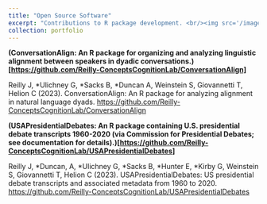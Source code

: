 ```yaml
---
title: "Open Source Software"
excerpt: "Contributions to R package development. <br/><img src='/images/background-2.png'>"
collection: portfolio
---
```


**(ConversationAlign: An R package for organizing and analyzing linguistic alignment between speakers in dyadic conversations.)[https://github.com/Reilly-ConceptsCognitionLab/ConversationAlign]**

Reilly J, *Ulichney G, *Sacks B, *Duncan A, Weinstein S, Giovannetti T, Helion C (2023). ConversationAlign: An R package for analyzing alignment in natural language dyads. https://github.com/Reilly-ConceptsCognitionLab/ConversationAlign

**(USAPresidentialDebates: An R package containing U.S. presidential debate transcripts 1960-2020 (via Commission for Presidential Debates; see documentation for details).)[https://github.com/Reilly-ConceptsCognitionLab/USAPresidentialDebates]**

Reilly J, *Duncan, A, *Ulichney G, *Sacks B, *Hunter E, *Kirby G, Weinstein S, Giovannetti T, Helion C (2023). USAPresidentialDebates: US presidential debate transcripts and associated metadata from 1960 to 2020. https://github.com/Reilly-ConceptsCognitionLab/USAPresidentialDebates

